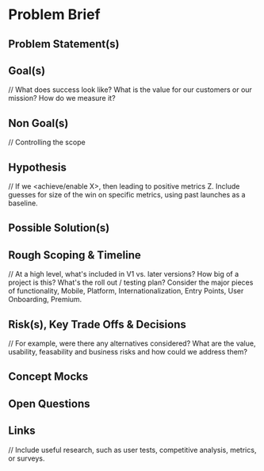 # Problem Brief

## Problem Statement(s)

## Goal(s)
// What does success look like? What is the value for our customers or our mission? How do we measure it? 

## Non Goal(s)
// Controlling the scope 

## Hypothesis

// If we <achieve/enable X>, then <user behavior Y changes in this way> leading to positive metrics Z. Include guesses for size of the win on specific metrics, using past launches as a baseline. 
 
## Possible Solution(s) 

## Rough Scoping & Timeline

// At a high level, what's included in V1 vs. later versions? How big of a project is this? What's the roll out / testing plan? Consider the major pieces of functionality, Mobile, Platform, Internationalization, Entry Points, User Onboarding, Premium.

## Risk(s), Key Trade Offs & Decisions

// For example, were there any alternatives considered? What are the value, usability, feasability and business risks and how could we address them? 

## Concept Mocks
 
## Open Questions

## Links

// Include useful research, such as user tests, competitive analysis, metrics, or surveys.


